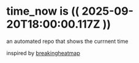 # time_now is (( 2025-09-20T18:00:00.117Z ))

an automated repo that shows the currnent time

inspired by [breakingheatmap](https://github.com/breakingheatmap/breakingheatmap)